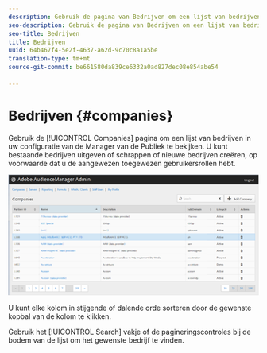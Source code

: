 ```yaml
---
description: Gebruik de pagina van Bedrijven om een lijst van bedrijven in uw configuratie van de Manager van de Publiek te bekijken. U kunt bestaande bedrijven uitgeven of schrappen of nieuwe bedrijven creëren, op voorwaarde dat u de aangewezen toegewezen gebruikersrollen hebt.
seo-description: Gebruik de pagina van Bedrijven om een lijst van bedrijven in uw configuratie van de Manager van de Publiek te bekijken. U kunt bestaande bedrijven uitgeven of schrappen of nieuwe bedrijven creëren, op voorwaarde dat u de aangewezen toegewezen gebruikersrollen hebt.
seo-title: Bedrijven
title: Bedrijven
uuid: 64b467f4-5e2f-4637-a62d-9c70c8a1a5be
translation-type: tm+mt
source-git-commit: be661580da839ce6332a0ad827dec08e854abe54

---
```



# Bedrijven {#companies}

Gebruik de [!UICONTROL Companies] pagina om een lijst van bedrijven in uw configuratie van de Manager van de Publiek te bekijken. U kunt bestaande bedrijven uitgeven of schrappen of nieuwe bedrijven creëren, op voorwaarde dat u de aangewezen toegewezen gebruikersrollen hebt.

![](assets/companies.png)

U kunt elke kolom in stijgende of dalende orde sorteren door de gewenste kopbal van de kolom te klikken.

Gebruik het [!UICONTROL Search] vakje of de pagineringscontroles bij de bodem van de lijst om het gewenste bedrijf te vinden.

